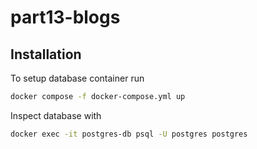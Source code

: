 # part13-blogs

## Installation

To setup database container run

```bash
docker compose -f docker-compose.yml up
```

Inspect database with

```bash
docker exec -it postgres-db psql -U postgres postgres
```
